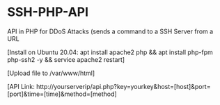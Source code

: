 # SSH-PHP-API
API in PHP for DDoS Attacks (sends a command to a SSH Server from a URL

[Install on Ubuntu 20.04:
apt install apache2 php && apt install php-fpm php-ssh2 -y &&
service apache2 restart]

[Upload file to /var/www/html]

[API Link: http://yourserverip/api.php?key=yourkey&host=[host]&port=[port]&time=[time]&method=[method]
